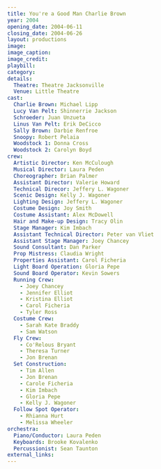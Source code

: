 ```yaml
---
title: You're a Good Man Charlie Brown
year: 2004
opening_date: 2004-06-11
closing_date: 2004-06-26
layout: productions
image:
image_caption:
image_credit:
playbill: 
category: 
details:
  Theatre: Theatre Jacksonville
  Venue: Little Theatre
cast:
  Charlie Brown: Michael Lipp
  Lucy Van Pelt: Shinnerrie Jackson
  Schroeder: Juan Unzueta
  Linus Van Pelt: Erik DeCicco
  Sally Brown: Darbie Renfroe
  Snoopy: Robert Pelaia
  Woodstock 1: Donna Cross
  Woodstock 2: Carolyn Boyd
crew:
  Artistic Director: Ken McCulough
  Musical Director: Laura Peden
  Choreographer: Brian Palmer
  Assistant Director: Valerie Howard
  Technical Direcor: Jeffery L. Wagoner
  Scenic Design: Kelly J. Wagoner
  Lighting Design: Jeffery L. Wagoner
  Costume Design: Joy Smith
  Costume Assistant: Alex McDowell
  Hair and Make-up Design: Tracy Olin
  Stage Manager: Kim Imbach
  Assistant Technical Director: Peter van Vliet
  Assistant Stage Manager: Joey Chancey
  Sound Consultant: Dan Parker
  Prop Mistress: Claudia Wright
  Properties Assistant: Carol Ficheria
  Light Board Operation: Gloria Pepe
  Sound Board Operator: Kevin Sowers
  Running Crew:
    - Joey Chancey
    - Jennifer Elliot
    - Kristina Elliot
    - Carol Ficheria
    - Tyler Ross
  Costume Crew:
    - Sarah Kate Braddy
    - Sam Watson
  Fly Crew:
    - Co'Relous Bryant
    - Theresa Turner
    - Jon Brenan
  Set Construction:
    - Tim Allen
    - Jon Brenan
    - Carole Ficheria
    - Kim Imbach
    - Gloria Pepe
    - Kelly J. Wagoner
  Follow Spot Operator:
    - Rhianna Hurt
    - Melissa Wheeler
orchestra:
  Piano/Conductor: Laura Peden
  Keyboards: Brooke Kovalenko
  Percussionist: Sean Taunton
external_links:
---
```

